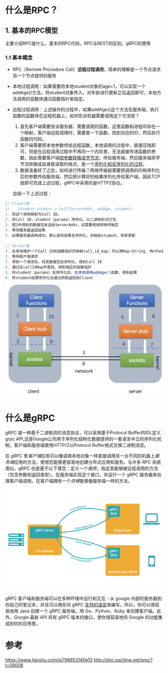 # 什么是RPC？

## 1. 基本的RPC模型

主要介绍RPC是什么，基本的RPC代码，RPC与REST的区别，gRPC的使用

### 1.1 基本概念

- RPC（Remote Procedure Call）**远程过程调用**，简单的理解是一个节点请求另一个节点提供的服务

- 本地过程调用：如果需要将本地student对象的age+1，可以实现一个addAge()方法，将student对象传入，对年龄进行更新之后返回即可，本地方法调用的函数体通过函数指针来指定。

- 远程过程调用：上述操作的过程中，如果addAge()这个方法在服务端，执行函数的函数体在远程机器上，如何告诉机器需要调用这个方法呢？

  1. 首先客户端需要告诉服务器，需要调用的函数，这里函数和进程ID存在一个映射，客户端远程调用时，需要查一下函数，找到对应的ID，然后执行函数的代码。
  2. 客户端需要把本地参数传给远程函数，本地调用的过程中，直接压栈即可，但是在远程调用过程中不再同一个内存里，无法直接传递函数的参数，因此需要客户端<u>把参数转换成字节流</u>，传给服务端，然后服务端将字节流转换成自身能读取的格式，是一个<u>序列化和反序列化的过程</u>。
  3. 数据准备好了之后，如何进行传输？网络传输层需要把调用的ID和序列化后的参数传给服务端，然后把计算好的结果序列化传给客户端，因此TCP层即可完成上述过程，gRPC中采用的是HTTP2协议。

  总结一下上述过程：

```csharp
// Client端 
//    Student student = Call(ServerAddr, addAge, student)
1. 将这个调用映射为Call ID。
2. 将Call ID，student（params）序列化，以二进制形式打包
3. 把2中得到的数据包发送给ServerAddr，这需要使用网络传输层
4. 等待服务器返回结果
5. 如果服务器调用成功，那么就将结果反序列化，并赋给student，年龄更新

// Server端
1. 在本地维护一个Call ID到函数指针的映射call_id_map，可以用Map<String, Method> callIdMap
2. 等待客户端请求
3. 得到一个请求后，将其数据包反序列化，得到Call ID
4. 通过在callIdMap中查找，得到相应的函数指针
5. 将student（params）反序列化后，在本地调用addAge()函数，得到结果
6. 将student结果序列化后通过网络返回给Client
```

![img](MarkdownAssets/%E6%8B%93%E5%B1%95%E2%80%94%E2%80%94gRPC.assets/7632302-ca0ba3118f4ef4fb.png)

# 什么是gRPC

gRPC 是一种基于二进制流的消息协议，可以采用基于Protocol Buffer的IDL定义grpc API,这是Google公司用于序列化结构化数据提供的一套语言中立的序列化机制，客户端和服务端使用HTTP/2以Protocol Buffer格式交换二进制消息。

在 gRPC 里*客户端*应用可以像调用本地对象一样直接调用另一台不同的机器上*服务端*应用的方法，使得您能够更容易地创建分布式应用和服务。与许多 RPC 系统类似，gRPC 也是基于以下理念：定义一个*服务*，指定其能够被远程调用的方法（包含参数和返回类型）。在服务端实现这个接口，并运行一个 gRPC 服务器来处理客户端调用。在客户端拥有一个*存根*能够像服务端一样的方法。

![图1](MarkdownAssets/%E6%8B%93%E5%B1%95%E2%80%94%E2%80%94gRPC.assets/grpc_concept_diagram_00.png)

gRPC 客户端和服务端可以在多种环境中运行和交互 - 从 google 内部的服务器到你自己的笔记本，并且可以用任何 gRPC [支持的语言](http://doc.oschina.net/grpc?t=58008#quickstart)来编写。所以，你可以很容易地用 Java 创建一个 gRPC 服务端，用 Go、Python、Ruby 来创建客户端。此外，Google 最新 API 将有 gRPC 版本的接口，使你很容易地将 Google 的功能集成到你的应用里。









# 参考

https://www.jianshu.com/p/7d6853140e13
http://doc.oschina.net/grpc?t=58008

